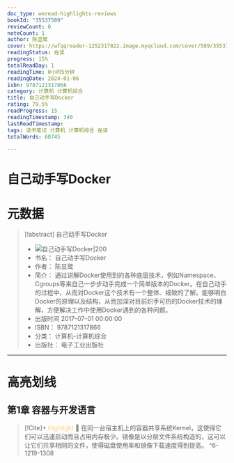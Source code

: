 ```yaml
---
doc_type: weread-highlights-reviews
bookId: "35537589"
reviewCount: 0
noteCount: 1
author: 陈显鹭
cover: https://wfqqreader-1252317822.image.myqcloud.com/cover/589/35537589/t7_35537589.jpg
readingStatus: 在读
progress: 15%
totalReadDay: 1
readingTime: 0小时5分钟
readingDate: 2024-01-06
isbn: 9787121317866
category: 计算机 计算机综合
title: 自己动手写Docker
rating: 79.5%
readProgress: 15
readingTimestamp: 340
lastReadTimestamp: 
tags: 读书笔记 计算机 计算机综合 在读
totalWords: 68745

---
```


# 自己动手写Docker

# 元数据
> [!abstract] 自己动手写Docker
> - ![ 自己动手写Docker|200](https://wfqqreader-1252317822.image.myqcloud.com/cover/589/35537589/t7_35537589.jpg)
> - 书名： 自己动手写Docker
> - 作者： 陈显鹭
> - 简介： 通过讲解Docker使用到的各种底层技术，例如Namespace、Cgroups等来自己一步步动手完成一个简单版本的Docker。在自己动手的过程中，从而对Docker这个技术有一个整体、细致的了解。能够明白Docker的原理以及结构，从而加深对目前炽手可热的Docker技术的理解，方便解决工作中使用Docker遇到的各种问题。
> - 出版时间 2017-07-01 00:00:00
> - ISBN： 9787121317866
> - 分类： 计算机-计算机综合
> - 出版社： 电子工业出版社



---

# 高亮划线
## 第1章 容器与开发语言


> [!Cite]+ <span style="color: #ffce78;">Highlight</span>
> 📌 在同一台宿主机上的容器共享系统Kernel，这使得它们可以迅速启动而且占用内存极少。镜像是以分层文件系统构造的，这可以让它们共享相同的文件，使得磁盘使用率和镜像下载速度得到提高。
> ^6-1219-1308


